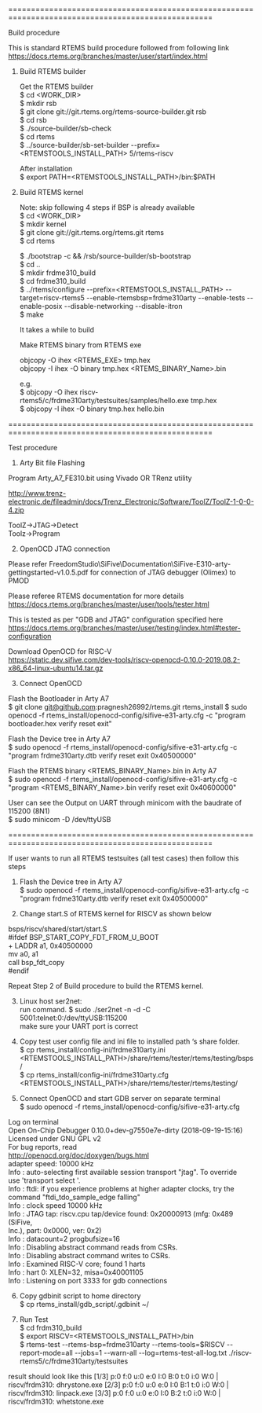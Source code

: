 ===================================================================================================

Build procedure

This is standard RTEMS build procedure followed from following link
https://docs.rtems.org/branches/master/user/start/index.html

1. Build RTEMS builder
	
	Get the RTEMS builder  
	$ cd <WORK_DIR>  
	$ mkdir rsb  
	$ git clone git://git.rtems.org/rtems-source-builder.git rsb  
	$ cd rsb  
	$ ./source-builder/sb-check  
	$ cd rtems  
	$ ../source-builder/sb-set-builder --prefix=<RTEMSTOOLS_INSTALL_PATH> 5/rtems-riscv  

	After installation  
	$ export PATH=<RTEMSTOOLS_INSTALL_PATH>/bin:$PATH

2. Build RTEMS kernel
	
	Note: skip following 4 steps if BSP is already available  
	$ cd <WORK_DIR>  
	$ mkdir kernel  
	$ git clone git://git.rtems.org/rtems.git rtems  
	$ cd rtems  

	$ ./bootstrap -c && <RSB PATH>/rsb/source-builder/sb-bootstrap  
	$ cd ..  
	$ mkdir frdme310_build  
	$ cd frdme310_build  
	$ ../rtems/configure --prefix=<RTEMSTOOLS_INSTALL_PATH> --target=riscv-rtems5 --enable-rtemsbsp=frdme310arty --enable-tests --enable-posix --disable-networking --disable-itron  
	$ make  

	It takes a while to build  

	Make RTEMS binary from RTEMS exe  
	
	objcopy -O ihex <RTEMS_EXE> tmp.hex   
	objcopy -I ihex -O binary tmp.hex <RTEMS_BINARY_Name>.bin  

	e.g.  
	$ objcopy -O ihex riscv-rtems5/c/frdme310arty/testsuites/samples/hello.exe tmp.hex  
	$ objcopy -I ihex -O binary tmp.hex hello.bin  

===================================================================================================

Test procedure  

1) Arty Bit file Flashing  

Program Arty_A7_FE310.bit using Vivado OR TRenz utility  

http://www.trenz-electronic.de/fileadmin/docs/Trenz_Electronic/Software/ToolZ/ToolZ-1-0-0-4.zip  

ToolZ->JTAG->Detect  
Toolz->Program  

2) OpenOCD JTAG connection  

Please refer FreedomStudio\SiFive\Documentation\SiFive-E310-arty-gettingstarted-v1.0.5.pdf 
for connection of JTAG debugger (Olimex) to PMOD

Please referee RTEMS documentation for more details  
https://docs.rtems.org/branches/master/user/tools/tester.html  

This is tested as per "GDB and JTAG" configuration specified here  
https://docs.rtems.org/branches/master/user/testing/index.html#tester-configuration  

Download OpenOCD for RISC-V  
https://static.dev.sifive.com/dev-tools/riscv-openocd-0.10.0-2019.08.2-x86_64-linux-ubuntu14.tar.gz  

3. Connect OpenOCD  

Flash the Bootloader in Arty A7  
$ git clone git@github.com:pragnesh26992/rtems.git rtems_install
$ sudo openocd -f rtems_install/openocd-config/sifive-e31-arty.cfg -c "program bootloader.hex verify reset exit"  

Flash the Device tree in Arty A7  
$ sudo openocd -f rtems_install/openocd-config/sifive-e31-arty.cfg -c "program frdme310arty.dtb verify reset exit 0x40500000"  

Flash the RTEMS binary <RTEMS_BINARY_Name>.bin in Arty A7  
$ sudo openocd -f rtems_install/openocd-config/sifive-e31-arty.cfg -c "program <RTEMS_BINARY_Name>.bin verify reset exit 0x40600000" 

User can see the Output on UART through minicom with the baudrate of 115200 (8N1)  
$ sudo minicom -D /dev/ttyUSB

===================================================================================================

If user wants to run all RTEMS testsuites (all test cases) then follow this steps

1. Flash the Device tree in Arty A7  
$ sudo openocd -f rtems_install/openocd-config/sifive-e31-arty.cfg -c "program frdme310arty.dtb verify reset exit 0x40500000"  

2. Change start.S of RTEMS kernel for RISCV as shown below

<rtems-root>bsps/riscv/shared/start/start.S  
	 #ifdef BSP_START_COPY_FDT_FROM_U_BOOT  
	+       LADDR a1, 0x40500000  
        mv      a0, a1  
        call    bsp_fdt_copy  
	 #endif  
	
Repeat Step 2 of Build procedure to build the RTEMS kernel.

3. Linux host ser2net:  
run command. 
$ sudo ./ser2net -n -d -C 5001:telnet:0:/dev/ttyUSB:115200  
make sure your UART port is correct  

4. Copy test user config file and ini file to installed path ‘s share folder.  
$ cp rtems_install/config-ini/frdme310arty.ini <RTEMSTOOLS_INSTALL_PATH>/share/rtems/tester/rtems/testing/bsps/  
$ cp rtems_install/config-ini/frdme310arty.cfg <RTEMSTOOLS_INSTALL_PATH>/share/rtems/tester/rtems/testing/  

5. Connect OpenOCD and start GDB server on separate terminal  
$ sudo openocd -f rtems_install/openocd-config/sifive-e31-arty.cfg  

Log on terminal  
Open On-Chip Debugger 0.10.0+dev-g7550e7e-dirty (2018-09-19-15:16)  
Licensed under GNU GPL v2  
For bug reports, read  
http://openocd.org/doc/doxygen/bugs.html  
adapter speed: 10000 kHz  
Info : auto-selecting first available session transport "jtag". To override  
use 'transport select <transport>'.  
Info : ftdi: if you experience problems at higher adapter clocks, try the  
command "ftdi_tdo_sample_edge falling"  
Info : clock speed 10000 kHz  
Info : JTAG tap: riscv.cpu tap/device found: 0x20000913 (mfg: 0x489 (SiFive,  
Inc.), part: 0x0000, ver: 0x2)  
Info : datacount=2 progbufsize=16  
Info : Disabling abstract command reads from CSRs.  
Info : Disabling abstract command writes to CSRs.  
Info : Examined RISC-V core; found 1 harts  
Info : hart 0: XLEN=32, misa=0x40001105  
Info : Listening on port 3333 for gdb connections  

6. Copy gdbinit script to home directory  
$ cp rtems_install/gdb_script/.gdbinit ~/  

7. Run Test  
$ cd frdm310_build  
$ export RISCV=<RTEMSTOOLS_INSTALL_PATH>/bin  
$ rtems-test --rtems-bsp=frdme310arty --rtems-tools=$RISCV --report-mode=all --jobs=1 --warn-all --log=rtems-test-all-log.txt ./riscv-rtems5/c/frdme310arty/testsuites

result should look like this
[1/3] p:0 f:0 u:0 e:0 I:0 B:0 t:0 i:0 W:0 | riscv/frdm310: dhrystone.exe
[2/3] p:0 f:0 u:0 e:0 I:0 B:1 t:0 i:0 W:0 | riscv/frdm310: linpack.exe
[3/3] p:0 f:0 u:0 e:0 I:0 B:2 t:0 i:0 W:0 | riscv/frdm310: whetstone.exe


